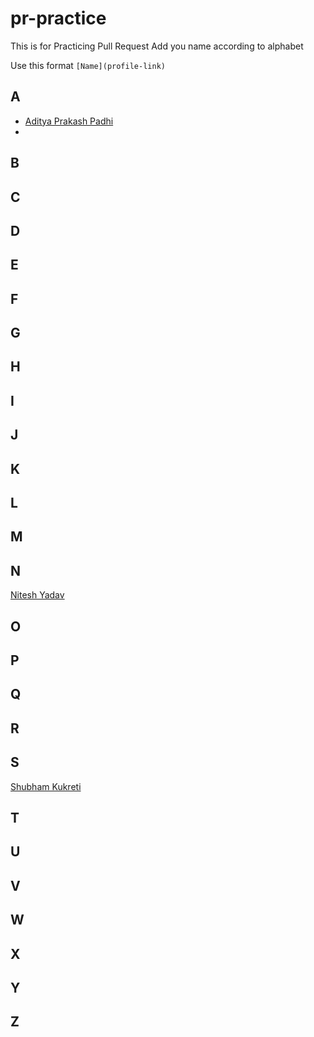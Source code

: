 # pr-practice
This is for Practicing Pull Request 
Add you name according to alphabet

Use this format 
`[Name](profile-link)`

## A
- [Aditya Prakash Padhi](https://github.com/watashi-wa-aditya)
- 

## B

## C

## D

## E

## F

## G

## H

## I

## J

## K

## L

## M

## N
[Nitesh Yadav](https://github.com/Nitesh2905)

## O

## P

## Q

## R

## S
[Shubham Kukreti](https://github.com/KukretiShubham)

## T

## U

## V

## W

## X

## Y

## Z
